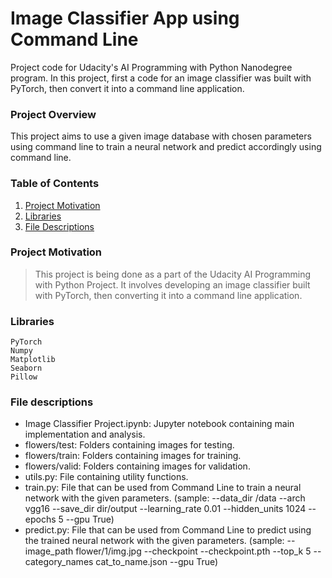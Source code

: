 # Image Classifier App using Command Line

Project code for Udacity's AI Programming with Python Nanodegree program. In this project, first a code for an image classifier was built with PyTorch, then convert it into a command line application.

### Project Overview

This project aims to use a given image database with chosen parameters using command line to train a neural network and predict accordingly using command line.

### Table of Contents

1. [Project Motivation](#project-motivation)
2. [Libraries](#libraries)
3. [File Descriptions](#files)

### Project Motivation
>This project is being done as a part of the Udacity AI Programming with Python Project. It involves developing an image classifier built with PyTorch, then converting it into a command line application.

### Libraries <a name="libraries"></a>
    PyTorch
    Numpy
    Matplotlib
    Seaborn
    Pillow

### File descriptions <a name="files"></a>

* Image Classifier Project.ipynb: Jupyter notebook containing main implementation and analysis.
* flowers/test: Folders containing images for testing.
* flowers/train: Folders containing images for training.
* flowers/valid: Folders containing images for validation.
* utils.py: File containing utility functions.
* train.py: File that can be used from Command Line to train a neural network with the given parameters.
    (sample: --data_dir /data --arch vgg16 --save_dir dir/output --learning_rate 0.01 --hidden_units 1024 --epochs 5 --gpu True)
* predict.py: File that can be used from Command Line to predict using the trained neural network with the given parameters.
    (sample: --image_path flower/1/img.jpg --checkpoint --checkpoint.pth --top_k 5 --category_names cat_to_name.json --gpu True)

